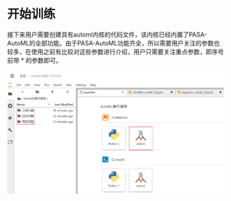 # 开始训练

接下来用户需要创建具有automl内核的代码文件，该内核已经内置了PASA-AutoML的全部功能。由于PASA-AutoML功能齐全，所以需要用户关注的参数也较多，在使用之前有比较对这些参数进行介绍，用户只需要关注重点参数，即序号前带 \* 的参数即可。

![&#x521B;&#x5EFA;&#x6587;&#x4EF6;](../../.gitbook/assets/image%20%2849%29.png)

